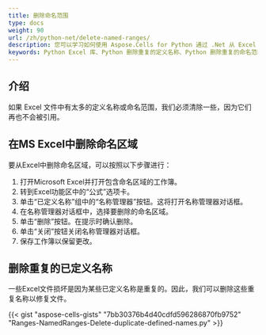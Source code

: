 ```yaml
---
title: 删除命名范围
type: docs
weight: 90
url: /zh/python-net/delete-named-ranges/
description: 您可以学习如何使用 Aspose.Cells for Python 通过 .Net 从 Excel 或 OpenOffice 文件中删除定义名称或命名范围。
keywords: Python Excel 库、Python 删除重复的定义名称、Python 删除重复的命名范围。
---
```


## **介绍**
如果 Excel 文件中有太多的定义名称或命名范围，我们必须清除一些，因为它们再也不会被引用。

## **在MS Excel中删除命名区域**

要从Excel中删除命名区域，可以按照以下步骤进行：
1. 打开Microsoft Excel并打开包含命名区域的工作簿。
2. 转到Excel功能区中的“公式”选项卡。
3. 单击“已定义名称”组中的“名称管理器”按钮。这将打开名称管理器对话框。
4. 在名称管理器对话框中，选择要删除的命名区域。
5. 单击“删除”按钮。在提示时确认删除。
6. 单击“关闭”按钮关闭名称管理器对话框。
7. 保存工作簿以保留更改。


## **删除重复的已定义名称**
一些Excel文件损坏是因为某些已定义名称是重复的。因此，我们可以删除这些重复名称以修复文件。

{{< gist "aspose-cells-gists" "7bb30376b4d40cdfd596286870fb9752" "Ranges-NamedRanges-Delete-duplicate-defined-names.py" >}}



